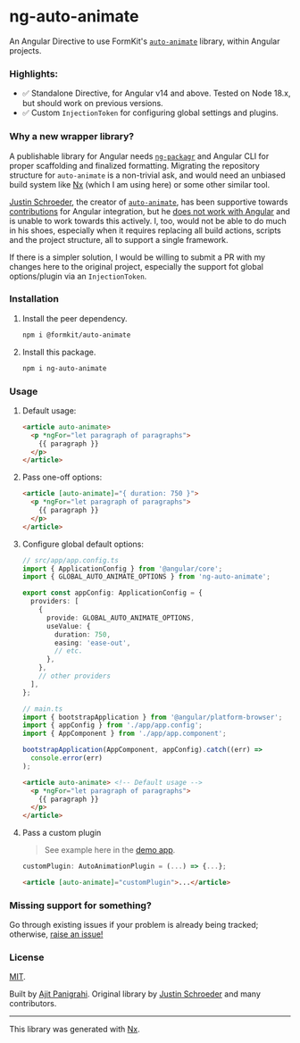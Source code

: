 # ng-auto-animate

An Angular Directive to use FormKit's [`auto-animate`](https://auto-animate.formkit.com) library, within Angular projects.

### Highlights:
- ✅ Standalone Directive, for Angular v14 and above. Tested on Node 18.x, but should work on previous versions.
- ✅ Custom `InjectionToken` for configuring global settings and plugins.

### Why a new wrapper library?
A publishable library for Angular needs [`ng-packagr`](https://github.com/ng-packagr/ng-packagr) and Angular CLI for proper scaffolding and finalized formatting. Migrating the repository structure for `auto-animate` is a non-trivial ask, and would need an unbiased build system like [Nx](https://nx.dev) (which I am using here) or some other similar tool.

[Justin Schroeder](https://github.com/justin-schroeder), the creator of [`auto-animate`](https://auto-animate.formkit.com), has been supportive towards [contributions](https://github.com/formkit/auto-animate/pull/38) for Angular integration, but he [does not work with Angular](https://github.com/formkit/auto-animate/issues/72#issuecomment-1222732238) and is unable to work towards this actively. I, too, would not be able to do much in his shoes, especially when it requires replacing all build actions, scripts and the project structure, all to support a single framework.

If there is a simpler solution, I would be willing to submit a PR with my changes here to the original project, especially the support fot global options/plugin via an `InjectionToken`.

### Installation
1. Install the peer dependency.
    ```bash
    npm i @formkit/auto-animate
    ```
1. Install this package.
    ```bash
    npm i ng-auto-animate
    ```

### Usage
1. Default usage:
    ```html
    <article auto-animate>
      <p *ngFor="let paragraph of paragraphs">
        {{ paragraph }}
      </p>
    </article>
    ```
1. Pass one-off options:
    ```html
    <article [auto-animate]="{ duration: 750 }">
      <p *ngFor="let paragraph of paragraphs">
        {{ paragraph }}
      </p>
    </article>
    ```
1. Configure global default options:
    ```ts
    // src/app/app.config.ts
    import { ApplicationConfig } from '@angular/core';
    import { GLOBAL_AUTO_ANIMATE_OPTIONS } from 'ng-auto-animate';

    export const appConfig: ApplicationConfig = {
      providers: [
        {
          provide: GLOBAL_AUTO_ANIMATE_OPTIONS,
          useValue: {
            duration: 750,
            easing: 'ease-out',
            // etc.
          },
        },
        // other providers
      ],
    };

    // main.ts
    import { bootstrapApplication } from '@angular/platform-browser';
    import { appConfig } from './app/app.config';
    import { AppComponent } from './app/app.component';

    bootstrapApplication(AppComponent, appConfig).catch((err) =>
      console.error(err)
    );
    ```
    ```html
    <article auto-animate> <!-- Default usage -->
      <p *ngFor="let paragraph of paragraphs">
        {{ paragraph }}
      </p>
    </article>
    ```
1. Pass a custom plugin
    > See example here in the [demo app](https://github.com/ajitzero/ng-auto-animate/blob/db96f472e479b21167853c644483a90b18c2b513/apps/demo/src/app/app.component.ts#L68).
    ```ts
    customPlugin: AutoAnimationPlugin = (...) => {...};
    ```
    ```html
    <article [auto-animate]="customPlugin">...</article>
    ```

### Missing support for something?

Go through existing issues if your problem is already being tracked; otherwise, [raise an issue!](https://github.com/ajitzero/ng-auto-animate/issues/new/choose)

### License

[MIT](https://github.com/ajitzero/ng-auto-animate/blob/main/LICENSE).

Built by [Ajit Panigrahi](https://github.com/ajitzero). Original library by [Justin Schroeder](https://github.com/justin-schroeder) and many contributors.

---

This library was generated with [Nx](https://nx.dev).
